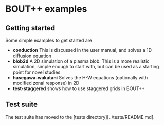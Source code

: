 # BOUT++ examples

## Getting started

Some simple examples to get started are

* **conduction** This is discussed in the user manual, and solves a 1D diffusion equation
* **blob2d** A 2D simulation of a plasma blob. This is a more realistic simulation, simple enough
  to start with, but can be used as a starting point for novel studies
* **hasegawa-wakatani** Solves the H-W equations (optionally with modified zonal response) in 2D
* **test-staggered** shows how to use staggered grids in BOUT++

## Test suite

The test suite has moved to the [tests directory][../tests/README.md].
